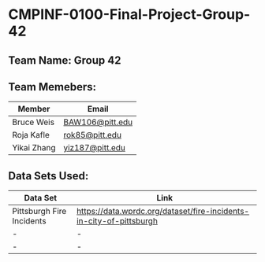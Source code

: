 # CMPINF-0100-Final-Project-Group-42

## Team Name: Group 42
## Team Memebers:

| Member | Email |
| ------ | ----- |
|Bruce Weis|BAW106@pitt.edu|
|Roja Kafle|rok85@pitt.edu|
|Yikai Zhang|yiz187@pitt.edu|

## Data Sets Used:

|Data Set|Link|
|-----|-----|
|Pittsburgh Fire Incidents|https://data.wprdc.org/dataset/fire-incidents-in-city-of-pittsburgh|
| - | - |
| - | - |
